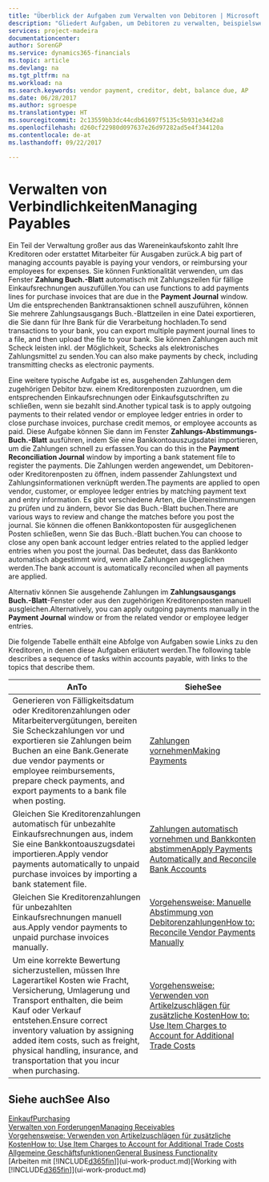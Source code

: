 ```yaml
---
title: "Überblick der Aufgaben zum Verwalten von Debitoren | Microsoft Docs"
description: "Gliedert Aufgaben, um Debitoren zu verwalten, beispielsweise zahlende Gläubiger oder ausgehende Zahlungen an Buch-Posten, um Rechnungen oder Gutschriften zu schließen."
services: project-madeira
documentationcenter: 
author: SorenGP
ms.service: dynamics365-financials
ms.topic: article
ms.devlang: na
ms.tgt_pltfrm: na
ms.workload: na
ms.search.keywords: vendor payment, creditor, debt, balance due, AP
ms.date: 06/28/2017
ms.author: sgroespe
ms.translationtype: HT
ms.sourcegitcommit: 2c13559bb3dc44cdb61697f5135c5b931e34d2a8
ms.openlocfilehash: d260cf22980d097637e26d97282ad5e4f344120a
ms.contentlocale: de-at
ms.lasthandoff: 09/22/2017

---
```

# <a name="managing-payables"></a><span data-ttu-id="6f175-103">Verwalten von Verbindlichkeiten</span><span class="sxs-lookup"><span data-stu-id="6f175-103">Managing Payables</span></span>
<span data-ttu-id="6f175-104">Ein Teil der Verwaltung großer aus das Wareneinkaufskonto zahlt Ihre Kreditoren oder erstattet Mitarbeiter für Ausgaben zurück.</span><span class="sxs-lookup"><span data-stu-id="6f175-104">A big part of managing accounts payable is paying your vendors, or reimbursing your employees for expenses.</span></span> <span data-ttu-id="6f175-105">Sie können Funktionalität verwenden, um das Fenster **Zahlung Buch.-Blatt** automatisch mit Zahlungszeilen für fällige Einkaufsrechnungen auszufüllen.</span><span class="sxs-lookup"><span data-stu-id="6f175-105">You can use functions to add payments lines for purchase invoices that are due in the **Payment Journal** window.</span></span> <span data-ttu-id="6f175-106">Um die entsprechenden Banktransaktionen schnell auszuführen, können Sie mehrere Zahlungsausgangs Buch.-Blattzeilen in eine Datei exportieren, die Sie dann für Ihre Bank für die Verarbeitung hochladen.</span><span class="sxs-lookup"><span data-stu-id="6f175-106">To send transactions to your bank, you can export multiple payment journal lines to a file, and then upload the file to your bank.</span></span> <span data-ttu-id="6f175-107">Sie können Zahlungen auch mit Scheck leisten inkl. der Möglichkeit, Schecks als elektronisches Zahlungsmittel zu senden.</span><span class="sxs-lookup"><span data-stu-id="6f175-107">You can also make payments by check, including transmitting checks as electronic payments.</span></span>

<span data-ttu-id="6f175-108">Eine weitere typische Aufgabe ist es, ausgehenden Zahlungen dem zugehörigen Debitor bzw. einem Kreditorenposten zuzuordnen, um die entsprechenden Einkaufsrechnungen oder Einkaufsgutschriften zu schließen, wenn sie bezahlt sind.</span><span class="sxs-lookup"><span data-stu-id="6f175-108">Another typical task is to apply outgoing payments to their related vendor or employee ledger entries in order to close purchase invoices, purchase credit memos, or employee accounts as paid.</span></span> <span data-ttu-id="6f175-109">Diese Aufgabe können Sie dann im Fenster **Zahlungs-Abstimmungs-Buch.-Blatt** ausführen, indem Sie eine Bankkontoauszugsdatei importieren, um die Zahlungen schnell zu erfassen.</span><span class="sxs-lookup"><span data-stu-id="6f175-109">You can do this in the **Payment Reconciliation Journal** window by importing a bank statement file to register the payments.</span></span> <span data-ttu-id="6f175-110">Die Zahlungen werden angewendet, um Debitoren- oder Kreditorenposten zu öffnen, indem passender Zahlungstext und Zahlungsinformationen verknüpft werden.</span><span class="sxs-lookup"><span data-stu-id="6f175-110">The payments are applied to open vendor, customer, or employee ledger entries by matching payment text and entry information.</span></span> <span data-ttu-id="6f175-111">Es gibt verschiedene Arten, die Übereinstimmungen zu prüfen und zu ändern, bevor Sie das Buch.-Blatt buchen.</span><span class="sxs-lookup"><span data-stu-id="6f175-111">There are various ways to review and change the matches before you post the journal.</span></span> <span data-ttu-id="6f175-112">Sie können die offenen Bankkontoposten für ausgeglichenen Posten schließen, wenn Sie das Buch.-Blatt buchen.</span><span class="sxs-lookup"><span data-stu-id="6f175-112">You can choose to close any open bank account ledger entries related to the applied ledger entries when you post the journal.</span></span> <span data-ttu-id="6f175-113">Das bedeutet, dass das Bankkonto automatisch abgestimmt wird, wenn alle Zahlungen ausgeglichen werden.</span><span class="sxs-lookup"><span data-stu-id="6f175-113">The bank account is automatically reconciled when all payments are applied.</span></span>

<span data-ttu-id="6f175-114">Alternativ können Sie ausgehende Zahlungen im **Zahlungsausgangs Buch.-Blatt**-Fenster oder aus den zugehörigen Kreditorenposten manuell ausgleichen.</span><span class="sxs-lookup"><span data-stu-id="6f175-114">Alternatively, you can apply outgoing payments manually in the **Payment Journal** window or from the related vendor or employee ledger entries.</span></span>

<span data-ttu-id="6f175-115">Die folgende Tabelle enthält eine Abfolge von Aufgaben sowie Links zu den Kreditoren, in denen diese Aufgaben erläutert werden.</span><span class="sxs-lookup"><span data-stu-id="6f175-115">The following table describes a sequence of tasks within accounts payable, with links to the topics that describe them.</span></span>

| <span data-ttu-id="6f175-116">An</span><span class="sxs-lookup"><span data-stu-id="6f175-116">To</span></span> | <span data-ttu-id="6f175-117">Siehe</span><span class="sxs-lookup"><span data-stu-id="6f175-117">See</span></span> |
| --- | --- |
| <span data-ttu-id="6f175-118">Generieren von Fälligkeitsdatum oder Kreditorenzahlungen oder Mitarbeitervergütungen, bereiten Sie Scheckzahlungen vor und exportieren sie Zahlungen beim Buchen an eine Bank.</span><span class="sxs-lookup"><span data-stu-id="6f175-118">Generate due vendor payments or employee reimbursements, prepare check payments, and export payments to a bank file when posting.</span></span> |[<span data-ttu-id="6f175-119">Zahlungen vornehmen</span><span class="sxs-lookup"><span data-stu-id="6f175-119">Making Payments</span></span>](payables-make-payments.md) |
| <span data-ttu-id="6f175-120">Gleichen Sie Kreditorenzahlungen automatisch für unbezahlte Einkaufsrechnungen aus, indem Sie eine Bankkontoauszugsdatei importieren.</span><span class="sxs-lookup"><span data-stu-id="6f175-120">Apply vendor payments automatically to unpaid purchase invoices by importing a bank statement file.</span></span> |[<span data-ttu-id="6f175-121">Zahlungen automatisch vornehmen und Bankkonten abstimmen</span><span class="sxs-lookup"><span data-stu-id="6f175-121">Apply Payments Automatically and Reconcile Bank Accounts</span></span>](receivables-apply-payments-auto-reconcile-bank-accounts.md) |
| <span data-ttu-id="6f175-122">Gleichen Sie Kreditorenzahlungen für unbezahlten Einkaufsrechnungen manuell aus.</span><span class="sxs-lookup"><span data-stu-id="6f175-122">Apply vendor payments to unpaid purchase invoices manually.</span></span> |[<span data-ttu-id="6f175-123">Vorgehensweise: Manuelle Abstimmung von Debitorenzahlungen</span><span class="sxs-lookup"><span data-stu-id="6f175-123">How to: Reconcile Vendor Payments Manually</span></span>](payables-how-apply-purchase-transactions-manually.md) |
|<span data-ttu-id="6f175-124">Um eine korrekte Bewertung sicherzustellen, müssen Ihre Lagerartikel Kosten wie Fracht, Versicherung, Umlagerung und Transport enthalten, die beim Kauf oder Verkauf entstehen.</span><span class="sxs-lookup"><span data-stu-id="6f175-124">Ensure correct inventory valuation by assigning added item costs, such as freight, physical handling, insurance, and transportation that you incur when purchasing.</span></span>|[<span data-ttu-id="6f175-125">Vorgehensweise: Verwenden von Artikelzuschlägen für zusätzliche Kosten</span><span class="sxs-lookup"><span data-stu-id="6f175-125">How to: Use Item Charges to Account for Additional Trade Costs</span></span>](payables-how-assign-item-charges.md)|

## <a name="see-also"></a><span data-ttu-id="6f175-126">Siehe auch</span><span class="sxs-lookup"><span data-stu-id="6f175-126">See Also</span></span>
[<span data-ttu-id="6f175-127">Einkauf</span><span class="sxs-lookup"><span data-stu-id="6f175-127">Purchasing</span></span>](purchasing-manage-purchasing.md)  
[<span data-ttu-id="6f175-128">Verwalten von Forderungen</span><span class="sxs-lookup"><span data-stu-id="6f175-128">Managing Receivables</span></span>](receivables-manage-receivables.md)  
[<span data-ttu-id="6f175-129">Vorgehensweise: Verwenden von Artikelzuschlägen für zusätzliche Kosten</span><span class="sxs-lookup"><span data-stu-id="6f175-129">How to: Use Item Charges to Account for Additional Trade Costs</span></span>](payables-how-assign-item-charges.md)  
[<span data-ttu-id="6f175-130">Allgemeine Geschäftsfunktionen</span><span class="sxs-lookup"><span data-stu-id="6f175-130">General Business Functionality</span></span>](ui-across-business-areas.md)  
<span data-ttu-id="6f175-131">[Arbeiten mit [!INCLUDE[d365fin](includes/d365fin_md.md)]](ui-work-product.md)</span><span class="sxs-lookup"><span data-stu-id="6f175-131">[Working with [!INCLUDE[d365fin](includes/d365fin_md.md)]](ui-work-product.md)</span></span>

